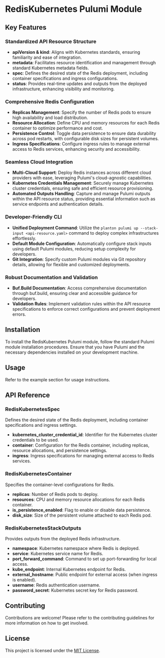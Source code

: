 # RedisKubernetes Pulumi Module

## Key Features

### Standardized API Resource Structure
- **apiVersion & kind**: Aligns with Kubernetes standards, ensuring familiarity and ease of integration.
- **metadata**: Facilitates resource identification and management through standard Kubernetes metadata fields.
- **spec**: Defines the desired state of the Redis deployment, including container specifications and ingress configurations.
- **status**: Provides real-time updates and outputs from the deployed infrastructure, enhancing visibility and monitoring.

### Comprehensive Redis Configuration
- **Replicas Management**: Specify the number of Redis pods to ensure high availability and load distribution.
- **Resource Allocation**: Define CPU and memory resources for each Redis container to optimize performance and cost.
- **Persistence Control**: Toggle data persistence to ensure data durability across pod restarts, with configurable disk sizes for persistent volumes.
- **Ingress Specifications**: Configure ingress rules to manage external access to Redis services, enhancing security and accessibility.

### Seamless Cloud Integration
- **Multi-Cloud Support**: Deploy Redis instances across different cloud providers with ease, leveraging Pulumi's cloud-agnostic capabilities.
- **Kubernetes Credentials Management**: Securely manage Kubernetes cluster credentials, ensuring safe and efficient resource provisioning.
- **Automated Outputs Handling**: Capture and manage Pulumi outputs within the API resource status, providing essential information such as service endpoints and authentication details.

### Developer-Friendly CLI
- **Unified Deployment Command**: Utilize the `planton pulumi up --stack-input <api-resource.yaml>` command to deploy complex infrastructures effortlessly.
- **Default Module Configuration**: Automatically configure stack inputs using default Pulumi modules, reducing setup complexity for developers.
- **Git Integration**: Specify custom Pulumi modules via Git repository details, allowing for flexible and customized deployments.

### Robust Documentation and Validation
- **Buf.Build Documentation**: Access comprehensive documentation through buf.build, ensuring clear and accessible guidance for developers.
- **Validation Rules**: Implement validation rules within the API resource specifications to enforce correct configurations and prevent deployment errors.

## Installation

To install the RedisKubernetes Pulumi module, follow the standard Pulumi module installation procedures. Ensure that you have Pulumi and the necessary dependencies installed on your development machine.

## Usage

Refer to the example section for usage instructions.

## API Reference

### RedisKubernetesSpec
Defines the desired state of the Redis deployment, including container specifications and ingress settings.

- **kubernetes_cluster_credential_id**: Identifier for the Kubernetes cluster credentials to be used.
- **container**: Configuration for the Redis container, including replicas, resource allocations, and persistence settings.
- **ingress**: Ingress specifications for managing external access to Redis services.

### RedisKubernetesContainer
Specifies the container-level configurations for Redis.

- **replicas**: Number of Redis pods to deploy.
- **resources**: CPU and memory resource allocations for each Redis container.
- **is_persistence_enabled**: Flag to enable or disable data persistence.
- **disk_size**: Size of the persistent volume attached to each Redis pod.

### RedisKubernetesStackOutputs
Provides outputs from the deployed Redis infrastructure.

- **namespace**: Kubernetes namespace where Redis is deployed.
- **service**: Kubernetes service name for Redis.
- **port_forward_command**: Command to set up port-forwarding for local access.
- **kube_endpoint**: Internal Kubernetes endpoint for Redis.
- **external_hostname**: Public endpoint for external access (when ingress is enabled).
- **username**: Redis authentication username.
- **password_secret**: Kubernetes secret key for Redis password.

## Contributing

Contributions are welcome! Please refer to the contributing guidelines for more information on how to get involved.

## License

This project is licensed under the [MIT License](LICENSE).